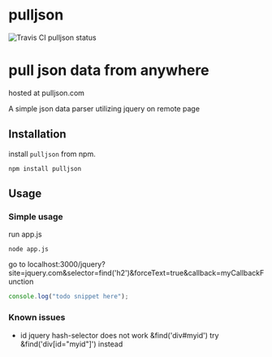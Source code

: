 pulljson
========

![Travis CI pulljson status](https://travis-ci.org/santeriv/pulljson.svg?branch=master "pulljson - master")


# pull json data from anywhere

hosted at pulljson.com

A simple json data parser utilizing jquery on remote page

## Installation

install `pulljson` from npm.

    npm install pulljson

## Usage

### Simple usage

run app.js

	node app.js 
	
go to localhost:3000/jquery?site=jquery.com&selector=find('h2')&forceText=true&callback=myCallbackFunction

```javascript
console.log("todo snippet here");
```

### Known issues

- id jquery hash-selector does not work &find('div#myid') try &find('div[id="myid"]') instead
